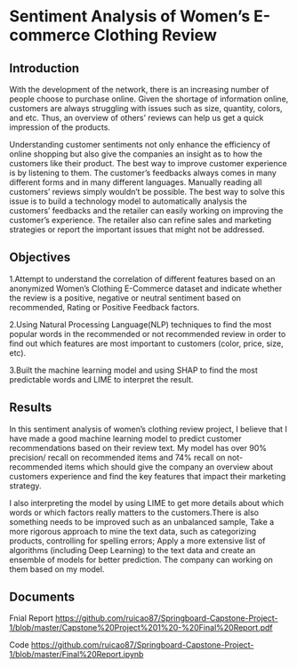 # Sentiment Analysis of Women’s E-commerce Clothing Review

## Introduction
With the development of the network, there is an increasing number of people choose to purchase online. Given the shortage of information online, customers are always struggling with issues such as size, quantity, colors, and etc. Thus, an overview of others’ reviews can help us get a quick impression of the products.

Understanding customer sentiments not only enhance the efficiency of online shopping but also give the companies an insight as to how the customers like their product. The best way to improve customer experience is by listening to them. The customer’s feedbacks always comes in many different forms and in many different languages. Manually reading all customers’ reviews simply wouldn’t be possible. The best way to solve this issue is to build a technology model to automatically analysis the customers’ feedbacks and the retailer can easily working on improving the customer’s experience. The retailer also can refine sales and marketing strategies or report the important issues that might not be addressed.

## Objectives
1.Attempt to understand the correlation of different features based on an anonymized Women’s Clothing E-Commerce dataset and indicate whether the review is a positive, negative or neutral sentiment based on recommended, Rating or Positive Feedback factors. 

2.Using Natural Processing Language(NLP) techniques to find the most popular words in the recommended or not recommended review in order to find out which features are most important to customers (color, price, size, etc). 

3.Built the machine learning model and using SHAP to find the most predictable words and LIME to interpret the result.		

## Results
In this sentiment analysis of women’s clothing review project, I believe that  I have made a good machine learning model to predict customer recommendations based on their review text. My model has over 90% precision/ recall on recommended items and 74% recall on not-recommended items which should give the company an overview about customers experience and find the key features that impact their marketing strategy.

I also interpreting the model by using LIME to get more details about which  words or which factors really matters to the customers.There is also something needs to be improved such as an unbalanced sample, Take a more rigorous approach to mine the text data, such as categorizing products, controlling for spelling errors; Apply a more extensive list of algorithms (including Deep Learning) to the text data and create an ensemble of models for better prediction. The company can working on them based on my model.

## Documents
Fnial Report https://github.com/ruicao87/Springboard-Capstone-Project-1/blob/master/Capstone%20Project%201%20-%20Final%20Report.pdf

Code https://github.com/ruicao87/Springboard-Capstone-Project-1/blob/master/Final%20Report.ipynb 
